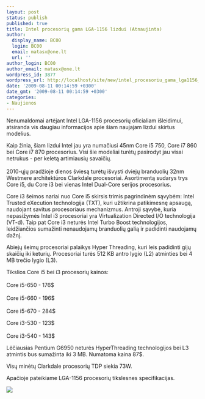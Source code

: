 ```yaml
---
layout: post
status: publish
published: true
title: Intel procesorių gama LGA-1156 lizdui (Atnaujinta)
author:
  display_name: BC00
  login: BC00
  email: matasx@one.lt
  url: ''
author_login: BC00
author_email: matasx@one.lt
wordpress_id: 3877
wordpress_url: http://localhost/site/new/intel_procesoriu_gama_lga1156_lizdui/
date: '2009-08-11 00:14:59 +0300'
date_gmt: '2009-08-11 00:14:59 +0300'
categories:
- Naujienos
---
```

<p>Nenumaldomai artėjant Intel LGA-1156 procesorių oficialiam išleidimui, atsiranda vis daugiau informacijos apie šiam naujajam lizdui skirtus modelius.</p>
<p>Kaip žinia, šiam lizdui Intel jau yra numačiusi 45nm Core i5 750, Core i7 860 bei Core i7 870 procesorius. Visi šie modeliai turėtų pasirodyt jau visai netrukus - per keletą artimiausių savaičių.<br />
<br />2010-ųjų pradžioje dienos šviesą turėtų išvysti dviejų branduolių 32nm Westmere architektūros Clarkdale procesoriai. Asortimentą sudarys trys Core i5, du Core i3 bei vienas Intel Dual-Core serijos procesorius.</p>
<p>Core i3 šeimos nariai nuo Core i5 skirsis trimis pagrindinėm sąvybėm: Intel Trusted eXecution technologija (TXT), kuri užtikrina patikimesnę apsaugą, naudojant savitus procesoriaus mechanizmus. Antroji sąvybė, kuria nepasižymės Intel i3 procesoriai yra Virtualization Directed I/O technologija (VT-d). Taip pat Core i3 neturės Intel Turbo Boost technologijos, leidžiančios sumažinti nenaudojamų branduolių galią ir padidinti naudojamų dažnį.</p>
<p>Abiejų šeimų procesoriai palaikys Hyper Threading, kuri leis padidinti gijų skaičių iki keturių. Procesoriai turės 512 KB antro lygio (L2) atminties bei 4 MB trečio lygio (L3).</p>
<p>Tikslios Core i5 bei i3 procesorių kainos:<br />
<br />Core i5-650 - 176$<br />
<br />Core i5-660 - 196$<br />
<br />Core i5-670 - 284$</p>
<p>Core i3-530 - 123$<br />
<br />Core i3-540 - 143$</p>
<p>Lėčiausias Pentium G6950 neturės HyperThreading technologijos bei L3 atmintis bus sumažinta iki 3 MB. Numatoma kaina 87$. </p>
<p>Visų minėtų Clarkdale procesorių TDP siekia 73W.</p>
<p>Apačioje pateikiame LGA-1156 procesorių tikslesnes specifikacijas.</p>
<p><img src="http://www.techpowerup.com/img/09-08-10/70a.jpg" /></p>
